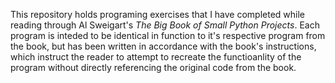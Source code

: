 This repository holds programing exercises that I have completed while reading through Al Sweigart's <i>The Big Book of Small Python Projects</i>. Each program is inteded to be identical in function to it's respective program from the book,
but has been written in accordance with the book's instructions, which instruct the reader to attempt to recreate the functioanlity of the program without directly referencing the original code from the book.
